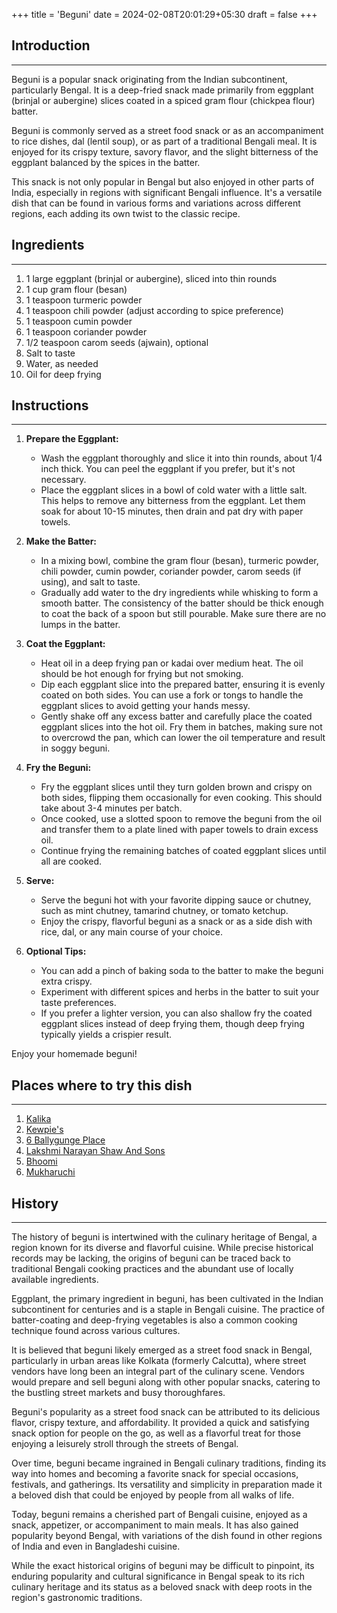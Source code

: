 +++
title = 'Beguni'
date = 2024-02-08T20:01:29+05:30
draft = false
+++

## Introduction

---

Beguni is a popular snack originating from the Indian subcontinent, particularly Bengal. It is a deep-fried snack made primarily from eggplant (brinjal or aubergine) slices coated in a spiced gram flour (chickpea flour) batter.

Beguni is commonly served as a street food snack or as an accompaniment to rice dishes, dal (lentil soup), or as part of a traditional Bengali meal. It is enjoyed for its crispy texture, savory flavor, and the slight bitterness of the eggplant balanced by the spices in the batter.

This snack is not only popular in Bengal but also enjoyed in other parts of India, especially in regions with significant Bengali influence. It's a versatile dish that can be found in various forms and variations across different regions, each adding its own twist to the classic recipe.

## Ingredients

---

1. 1 large eggplant (brinjal or aubergine), sliced into thin rounds
2. 1 cup gram flour (besan)
3. 1 teaspoon turmeric powder
4. 1 teaspoon chili powder (adjust according to spice preference)
5. 1 teaspoon cumin powder
6. 1 teaspoon coriander powder
7. 1/2 teaspoon carom seeds (ajwain), optional
8. Salt to taste
9. Water, as needed
10. Oil for deep frying

## Instructions

---

1. **Prepare the Eggplant:**

   - Wash the eggplant thoroughly and slice it into thin rounds, about 1/4 inch thick. You can peel the eggplant if you prefer, but it's not necessary.
   - Place the eggplant slices in a bowl of cold water with a little salt. This helps to remove any bitterness from the eggplant. Let them soak for about 10-15 minutes, then drain and pat dry with paper towels.

2. **Make the Batter:**

   - In a mixing bowl, combine the gram flour (besan), turmeric powder, chili powder, cumin powder, coriander powder, carom seeds (if using), and salt to taste.
   - Gradually add water to the dry ingredients while whisking to form a smooth batter. The consistency of the batter should be thick enough to coat the back of a spoon but still pourable. Make sure there are no lumps in the batter.

3. **Coat the Eggplant:**

   - Heat oil in a deep frying pan or kadai over medium heat. The oil should be hot enough for frying but not smoking.
   - Dip each eggplant slice into the prepared batter, ensuring it is evenly coated on both sides. You can use a fork or tongs to handle the eggplant slices to avoid getting your hands messy.
   - Gently shake off any excess batter and carefully place the coated eggplant slices into the hot oil. Fry them in batches, making sure not to overcrowd the pan, which can lower the oil temperature and result in soggy beguni.

4. **Fry the Beguni:**

   - Fry the eggplant slices until they turn golden brown and crispy on both sides, flipping them occasionally for even cooking. This should take about 3-4 minutes per batch.
   - Once cooked, use a slotted spoon to remove the beguni from the oil and transfer them to a plate lined with paper towels to drain excess oil.
   - Continue frying the remaining batches of coated eggplant slices until all are cooked.

5. **Serve:**

   - Serve the beguni hot with your favorite dipping sauce or chutney, such as mint chutney, tamarind chutney, or tomato ketchup.
   - Enjoy the crispy, flavorful beguni as a snack or as a side dish with rice, dal, or any main course of your choice.

6. **Optional Tips:**
   - You can add a pinch of baking soda to the batter to make the beguni extra crispy.
   - Experiment with different spices and herbs in the batter to suit your taste preferences.
   - If you prefer a lighter version, you can also shallow fry the coated eggplant slices instead of deep frying them, though deep frying typically yields a crispier result.

Enjoy your homemade beguni!

## Places where to try this dish

---

1. [Kalika](https://maps.app.goo.gl/cU6UVyX9JGYUT8LS7)
2. [Kewpie's](https://maps.app.goo.gl/tR4g5YGiJzvXryJX8)
3. [6 Ballygunge Place](https://maps.app.goo.gl/Y3YqagaTTHaV2G3L6)
4. [Lakshmi Narayan Shaw And Sons](https://maps.app.goo.gl/uggwarf1Ao1mojTA9)
5. [Bhoomi](https://maps.app.goo.gl/9qX8RoKxB4oymt1q6)
6. [Mukharuchi](https://maps.app.goo.gl/vkgDQPcggCVV7SZ46)

## History

---

The history of beguni is intertwined with the culinary heritage of Bengal, a region known for its diverse and flavorful cuisine. While precise historical records may be lacking, the origins of beguni can be traced back to traditional Bengali cooking practices and the abundant use of locally available ingredients.

Eggplant, the primary ingredient in beguni, has been cultivated in the Indian subcontinent for centuries and is a staple in Bengali cuisine. The practice of batter-coating and deep-frying vegetables is also a common cooking technique found across various cultures.

It is believed that beguni likely emerged as a street food snack in Bengal, particularly in urban areas like Kolkata (formerly Calcutta), where street vendors have long been an integral part of the culinary scene. Vendors would prepare and sell beguni along with other popular snacks, catering to the bustling street markets and busy thoroughfares.

Beguni's popularity as a street food snack can be attributed to its delicious flavor, crispy texture, and affordability. It provided a quick and satisfying snack option for people on the go, as well as a flavorful treat for those enjoying a leisurely stroll through the streets of Bengal.

Over time, beguni became ingrained in Bengali culinary traditions, finding its way into homes and becoming a favorite snack for special occasions, festivals, and gatherings. Its versatility and simplicity in preparation made it a beloved dish that could be enjoyed by people from all walks of life.

Today, beguni remains a cherished part of Bengali cuisine, enjoyed as a snack, appetizer, or accompaniment to main meals. It has also gained popularity beyond Bengal, with variations of the dish found in other regions of India and even in Bangladeshi cuisine.

While the exact historical origins of beguni may be difficult to pinpoint, its enduring popularity and cultural significance in Bengal speak to its rich culinary heritage and its status as a beloved snack with deep roots in the region's gastronomic traditions.
